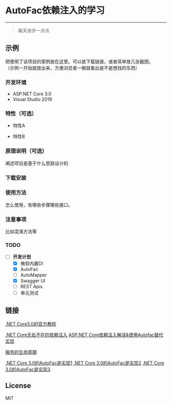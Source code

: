 # AutoFac依赖注入的学习

-------------

> 每天进步一点点

## 示例

把使用了该项目的案例放在这里。可以放下载链接，或者简单放几张截图。  
（示例一开始就放出来，方便浏览者一眼就看出是不是想找的东西）

### 开发环境

+ ASP.NET Core 3.0
+ Visual Studio 2019

### 特性（可选）

- 特性A

- 特性B

### 原理说明（可选）

阐述项目是基于什么思路设计的

### 下载安装

### 使用方法

怎么使用，有哪些步骤哪些接口。

### 注意事项

比如混淆方法等

### TODO

- [ ] **开发计划**
  - [X] 微软内置DI
  - [X] AutoFac
  - [ ] AutoMapper
  - [x] Swagger UI
  - [ ] REST Apis
  - [ ] 单元测试

## 链接

[.NET Core3.0的官方教程](https://docs.microsoft.com/zh-cn/aspnet/core/?view=aspnetcore-3.0)

[.NET Core无处不在的依赖注入](https://juejin.im/post/5d6736fff265da03c128abca)
[ASP.NET Core依赖注入解读&使用Autofac替代实现](https://cloud.tencent.com/developer/article/1023209)

[服务的生命周期](https://docs.microsoft.com/zh-cn/aspnet/core/fundamentals/dependency-injection?view=aspnetcore-3.0#service-lifetimes)

[.NET Core 3.0的AutoFac是实现1](https://github.com/aspnet/AspNetCore.Docs/issues/11441)
[.NET Core 3.0的AutoFac是实现2](https://stackoverflow.com/questions/56385277/configure-autofac-in-asp-net-core-3-0-preview-5-or-higher)
[.NET Core 3.0的AutoFac是实现3](https://stackoverflow.com/questions/37063652/autofac-module-registrations)

## License

MIT
